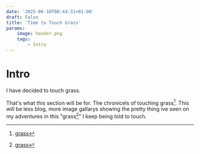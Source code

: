 ```yaml
---
date: '2025-06-10T08:44:31+01:00'
draft: False
title: 'Time to Touch Grass'
params:
    image: header.png
    tags:
        - Intro
---
```

# Intro

I have decided to touch grass.


That's what this section will be for. The chronicels of touching grass[^1]. This will be less blog, more image gallarys showing the pretty thing ive seen on my adventures in this "grass[^1]" I keep being told to touch.

[^1]: [grass](/hidden/did-you-just-click-that-link-about-grass/)
